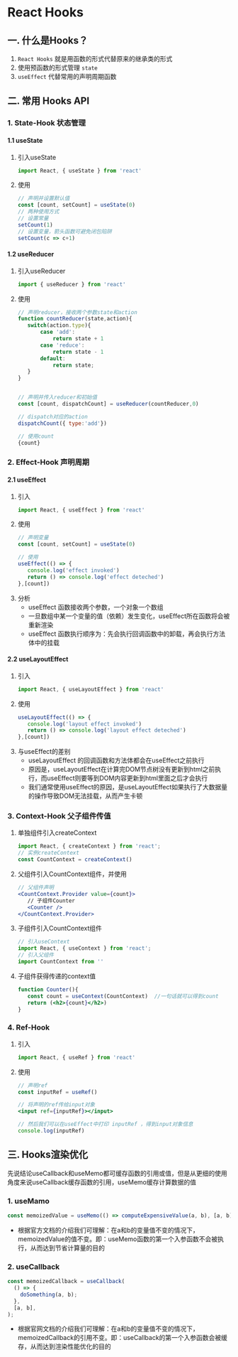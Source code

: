 # React Hooks

## 一. 什么是Hooks？
1. `React Hooks` 就是用函数的形式代替原来的继承类的形式
2. 使用预函数的形式管理 `state`
3. `useEffect` 代替常用的声明周期函数

## 二. 常用 Hooks API
### 1. State-Hook 状态管理
#### 1.1 useState
1. 引入useState
    ```jsx harmony
   import React, { useState } from 'react'
    ```
2. 使用
    ```jsx harmony
   // 声明并设置默认值
   const [count, setCount] = useState(0)
   // 两种使用方式
   // 设置常量
   setCount(1)
   // 设置变量，箭头函数可避免闭包陷阱
   setCount(c => c+1)
   ```

#### 1.2 useReducer
1. 引入useReducer
    ```jsx harmony
    import { useReducer } from 'react'
   ```
2. 使用
    ```jsx harmony
   // 声明reducer，接收两个参数state和action
   function countReducer(state,action){
       switch(action.type){
           case 'add':
               return state + 1
           case 'reduce':
               return state - 1
           default:
               return state;
       } 
   }
   
   
   // 声明并传入reducer和初始值
   const [count, dispatchCount] = useReducer(countReducer,0)
    
   // dispatch对应的action
   dispatchCount({ type:'add'})
   
   // 使用count
   {count}
   ```
### 2. Effect-Hook 声明周期
#### 2.1 useEffect
1. 引入
    ```jsx harmony
    import React, { useEffect } from 'react'
   ```
2. 使用
    ```jsx harmony
   // 声明变量
   const [count, setCount] = useState(0)
   
   // 使用
    useEffect(() => {
       console.log('effect invoked')
       return () => console.log('effect deteched')
   },[count])
   ```
3. 分析
    * useEffect 函数接收两个参数，一个对象一个数组
    * 一旦数组中某一个变量的值（依赖）发生变化，useEffect所在函数将会被重新渲染
    * useEffect 函数执行顺序为：先会执行回调函数中的卸载，再会执行方法体中的挂载
#### 2.2 useLayoutEffect
1. 引入
    ```jsx harmony
    import React, { useLayoutEffect } from 'react'
   ```
2. 使用
    ```jsx harmony
    useLayoutEffect(() => {
       console.log('layout effect invoked')
       return () => console.log('layout effect deteched')
   },[count])
   ```
3. 与useEffect的差别
    * useLayoutEffect 的回调函数和方法体都会在useEffect之前执行
    * 原因是，useLayoutEffect在计算完DOM节点树没有更新到html之前执行，而useEffect则要等到DOM内容更新到html里面之后才会执行
    * 我们通常使用useEffect的原因，是useLayoutEffect如果执行了大数据量的操作导致DOM无法挂载，从而产生卡顿
    
### 3. Context-Hook 父子组件传值
1. 单独组件引入createContext
    ```jsx harmony
   import React, { createContext } from 'react'; 
   // 实例createContext
   const CountContext = createContext()
   ```
2. 父组件引入CountContext组件，并使用
    ```jsx harmony
   // 父组件声明
   <CountContext.Provider value={count}>
       // 子组件Counter
       <Counter />
   </CountContext.Provider> 
   ```
3. 子组件引入CountContext组件
    ```jsx harmony
   // 引入useContext
   import React, { useContext } from 'react';
   // 引入父组件
   import CountContext from ''
   ```
   
4. 子组件获得传递的context值
    ```jsx harmony
   function Counter(){
       const count = useContext(CountContext)  //一句话就可以得到count
       return (<h2>{count}</h2>)
   }
   ```
   
### 4. Ref-Hook
1. 引入
   ```jsx harmony
   import React, { useRef } from 'react'
   ```

2. 使用
    ```jsx harmony
   // 声明ref
   const inputRef = useRef()
   
   // 将声明的ref传给input对象
   <input ref={inputRef}></input>
   
   // 然后我们可以在useEffect中打印 inputRef ，得到input对象信息
   console.log(inputRef)
   ```

## 三. Hooks渲染优化

先说结论useCallback和useMemo都可缓存函数的引用或值，但是从更细的使用角度来说useCallback缓存函数的引用，useMemo缓存计算数据的值
### 1. useMamo
```jsx harmony
const memoizedValue = useMemo(() => computeExpensiveValue(a, b), [a, b]);
```
* 根据官方文档的介绍我们可理解：在a和b的变量值不变的情况下，memoizedValue的值不变。即：useMemo函数的第一个入参函数不会被执行，从而达到节省计算量的目的
### 2. useCallback
```jsx harmony
const memoizedCallback = useCallback(
  () => {
    doSomething(a, b);
  },
  [a, b],
);
```
* 根据官网文档的介绍我们可理解：在a和b的变量值不变的情况下，memoizedCallback的引用不变。即：useCallback的第一个入参函数会被缓存，从而达到渲染性能优化的目的

<comment/>

